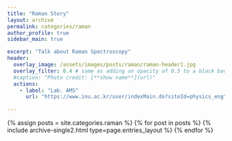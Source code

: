 ```yaml
---
title: "Raman Story"
layout: archive
permalink: categories/raman
author_profile: true
sidebar_main: true

excerpt: "Talk about Raman Spectroscopy"
header:
  overlay_image: /assets/images/posts/raman/raman-header1.jpg
  overlay_filter: 0.4 # same as adding an opacity of 0.5 to a black background
  #caption: "Photo credit: [**show name**](url)"
  actions:
    - label: "Lab. AMS"
      url: "https://www.inu.ac.kr/user/indexMain.do?siteId=physics_eng"
      
---
```




{% assign posts = site.categories.raman %}
{% for post in posts %} {% include archive-single2.html type=page.entries_layout %} {% endfor %}